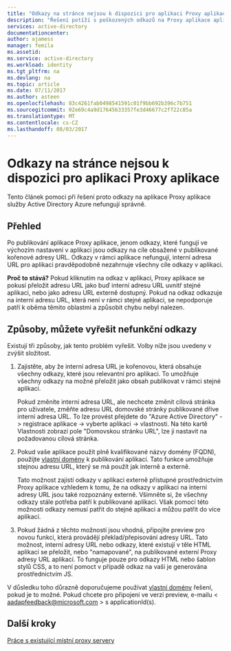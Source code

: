 ```yaml
---
title: "Odkazy na stránce nejsou k dispozici pro aplikaci Proxy aplikace | Microsoft Docs"
description: "Řešení potíží s poškozených odkazů na Proxy aplikace aplikací, které mají integrované s Azure AD"
services: active-directory
documentationcenter: 
author: ajamess
manager: femila
ms.assetid: 
ms.service: active-directory
ms.workload: identity
ms.tgt_pltfrm: na
ms.devlang: na
ms.topic: article
ms.date: 07/11/2017
ms.author: asteen
ms.openlocfilehash: 83c4261fab0498541591c01f9bb692b396c7b751
ms.sourcegitcommit: 02e69c4a9d17645633357fe3d46677c2ff22c85a
ms.translationtype: MT
ms.contentlocale: cs-CZ
ms.lasthandoff: 08/03/2017
---
```

# <a name="links-on-the-page-dont-work-for-an-application-proxy-application"></a>Odkazy na stránce nejsou k dispozici pro aplikaci Proxy aplikace

Tento článek pomoci při řešení proto odkazy na aplikace Proxy aplikace služby Active Directory Azure nefungují správně.

## <a name="overview"></a>Přehled 
Po publikování aplikace Proxy aplikace, jenom odkazy, které fungují ve výchozím nastavení v aplikaci jsou odkazy na cíle obsažené v publikované kořenové adresy URL. Odkazy v rámci aplikace nefungují, interní adresa URL pro aplikaci pravděpodobně nezahrnuje všechny cíle odkazy v aplikaci.

**Proč to stává?** Pokud kliknutím na odkaz v aplikaci, Proxy aplikace se pokusí přeložit adresu URL jako buď interní adresu URL uvnitř stejné aplikaci, nebo jako adresu URL externě dostupný. Pokud na odkaz odkazuje na interní adresu URL, která není v rámci stejné aplikaci, se nepodporuje patří k oběma těmito oblastmi a způsobit chybu nebyl nalezen.

## <a name="ways-you-can-resolve-broken-links"></a>Způsoby, můžete vyřešit nefunkční odkazy

Existují tři způsoby, jak tento problém vyřešit. Volby níže jsou uvedeny v zvýšit složitost.

1.  Zajistěte, aby že interní adresa URL je kořenovou, která obsahuje všechny odkazy, které jsou relevantní pro aplikaci. To umožňuje všechny odkazy na možné přeložit jako obsah publikovat v rámci stejné aplikaci.

    Pokud změníte interní adresa URL, ale nechcete změnit cílová stránka pro uživatele, změňte adresu URL domovské stránky publikované dříve interní adresa URL. To lze provést přejdete do "Azure Active Directory" -&gt; registrace aplikace -&gt; vyberte aplikaci -&gt; vlastnosti. Na této kartě Vlastnosti zobrazí pole "Domovskou stránku URL", lze ji nastavit na požadovanou cílová stránka.

2.  Pokud vaše aplikace použít plně kvalifikované názvy domény (FQDN), použijte [vlastní domény](https://docs.microsoft.com/azure/active-directory/active-directory-application-proxy-custom-domains) k publikování aplikací. Tato funkce umožňuje stejnou adresu URL, který se má použít jak interně a externě.

    Tato možnost zajistí odkazy v aplikaci externě přístupné prostřednictvím Proxy aplikace vzhledem k tomu, že na odkazy v aplikaci na interní adresy URL jsou také rozpoznány externě. Všimněte si, že všechny odkazy stále potřeba patří k publikované aplikaci. Však pomocí této možnosti odkazy nemusí patřit do stejné aplikaci a můžou patřit do více aplikací.

3.  Pokud žádná z těchto možností jsou vhodná, připojíte preview pro novou funkci, která provádějí překlad/přepisování adresy URL. Tato možnost, interní adresy URL nebo odkazy, které existují v těle HTML aplikací se přeložit, nebo "namapované", na publikované externí Proxy adresy URL aplikací. To funguje pouze pro odkazy HTML nebo šablon stylů CSS, a to není pomoct v případě odkaz na vaši je generována prostřednictvím JS. 

V důsledku toho důrazně doporučujeme používat [vlastní domény](https://docs.microsoft.com/azure/active-directory/active-directory-application-proxy-custom-domains) řešení, pokud je to možné. Pokud chcete pro připojení ve verzi preview, e-mailu < aadapfeedback@microsoft.com > s applicationId(s).

## <a name="next-steps"></a>Další kroky
[Práce s existující místní proxy servery](application-proxy-working-with-proxy-servers.md)

